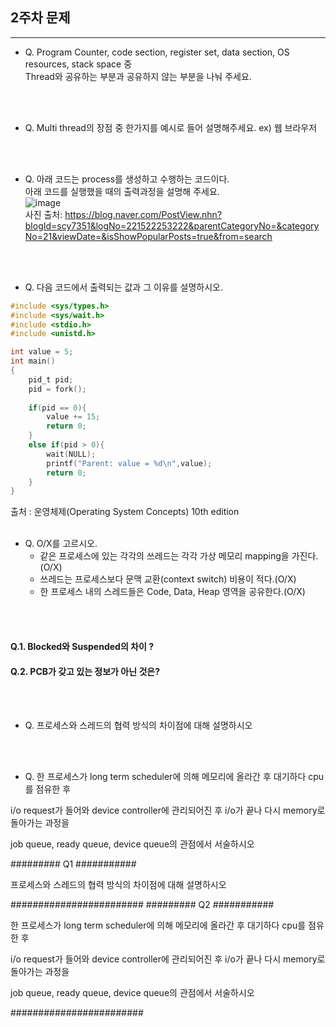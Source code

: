 ## 2주차 문제

---

- Q. Program Counter, code section, register set, data section, OS resources, stack space 중<br>
Thread와 공유하는 부분과 공유하지 않는 부분을 나눠 주세요.

<br><br>

- Q. Multi thread의 장점 중 한가지를 예시로 들어 설명해주세요. ex) 웹 브라우저

<br><br>

- Q. 아래 코드는 process를 생성하고 수행하는 코드이다.<br>
아래 코드를 실행했을 때의 출력과정을 설명해 주세요.<br>
![image](https://user-images.githubusercontent.com/37397737/96326477-f1404c00-106b-11eb-8ccc-4a5786913a73.png)<br>
사진 출처: https://blog.naver.com/PostView.nhn?blogId=scy7351&logNo=221522253222&parentCategoryNo=&categoryNo=21&viewDate=&isShowPopularPosts=true&from=search<br>

<br><br>

- Q. 다음 코드에서 출력되는 값과 그 이유를 설명하시오.<br/>
```c
#include <sys/types.h>
#include <sys/wait.h>
#include <stdio.h>
#include <unistd.h>

int value = 5;
int main()
{
    pid_t pid;
    pid = fork();
    
    if(pid == 0){
        value += 15;
        return 0;
    }
    else if(pid > 0){
        wait(NULL);
        printf("Parent: value = %d\n",value);
        return 0;
    }
}
```
출처 : 운영체제(Operating System Concepts) 10th edition<br/>
<br/>

- Q. O/X를 고르시오.<br/>
    - 같은 프로세스에 있는 각각의 쓰레드는 각각 가상 메모리 mapping을 가진다. (O/X)<br/>
    - 쓰레드는 프로세스보다 문맥 교환(context switch) 비용이 적다.(O/X)<br/>
    - 한 프로세스 내의 스레드들은 Code, Data, Heap 영역을 공유한다.(O/X)<br/>
    
<br/><br/>

#### Q.1. Blocked와 Suspended의 차이 ?

#### Q.2.  PCB가 갖고 있는 정보가 아닌 것은?

<br><br>

- Q. 프로세스와 스레드의 협력 방식의 차이점에 대해 설명하시오

<br><br>

- Q. 한 프로세스가 long term scheduler에 의해 메모리에 올라간 후 대기하다 cpu를 점유한 후

i/o request가 들어와 device controller에 관리되어진 후  i/o가 끝나 다시 memory로 돌아가는 과정을

job queue, ready queue, device queue의 관점에서 서술하시오


######### Q1 ###########

프로세스와 스레드의 협력 방식의 차이점에 대해 설명하시오

########################
######### Q2 ###########

한 프로세스가 long term scheduler에 의해 메모리에 올라간 후 대기하다 cpu를 점유한 후

i/o request가 들어와 device controller에 관리되어진 후  i/o가 끝나 다시 memory로 돌아가는 과정을

job queue, ready queue, device queue의 관점에서 서술하시오

########################
